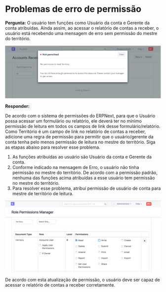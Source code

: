 # Problemas de erro de permissão


**Pergunta:** O usuário tem funções como Usuário da conta e Gerente da conta atribuídas. Ainda assim, ao acessar o relatório de contas a receber, o usuário está recebendo uma mensagem de erro sem permissão do mestre do território.


![Relatar erro de permissão](/files/report-permission-1.png)


**Responder:**


De acordo com o sistema de permissões do ERPNext, para que o Usuário possa acessar um formulário ou relatório, ele deverá ter no mínimo permissão de leitura em todos os campos de link desse formulário/relatório. Como Território é um campo de link no relatório de contas a receber, adicione uma regra de permissão para permitir que o usuário/gerente da conta tenha pelo menos permissão de leitura no mestre do território. Siga as etapas abaixo para resolver esse problema.


1. As funções atribuídas ao usuário são Usuário da conta e Gerente da conta.
2. Conforme indicado na mensagem de Erro, o usuário não tinha permissão no mestre do território. De acordo com a permissão padrão, nenhuma das funções acima atribuídas a esse usuário tem permissão no mestre do território.
3. Para resolver esse problema, atribuí permissão de usuário de conta para mestre de território de leitura.


![Gerenciador de permissões](/files/report-permission-2.png)


De acordo com esta atualização de permissão, o usuário deve ser capaz de acessar o relatório de contas a receber corretamente.